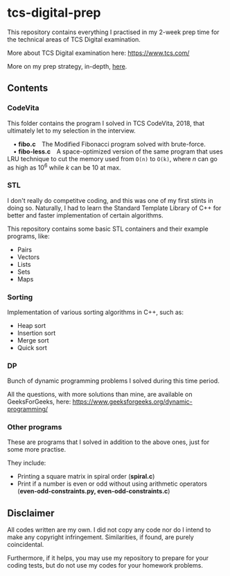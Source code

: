 # tcs-digital-prep

This repository contains everything I practised in my 2-week prep time for the technical areas of TCS Digital examination.

More about TCS Digital examination here: https://www.tcs.com/

More on my prep strategy, in-depth, [here](https://www.geeksforgeeks.org/how-i-cracked-tcs-digital/).

## Contents

### CodeVita
This folder contains the program I solved in TCS CodeVita, 2018, that ultimately let to my selection in the interview.

&emsp;• **fibo.c**&emsp;The Modified Fibonacci program solved with brute-force. <br>
&emsp;• **fibo-less.c**&emsp;A space-optimized version of the same program that uses LRU technique to cut the memory used from `O(n)` to `O(k)`, where _n_ can go as high as 10<sup>6</sup> while _k_ can be 10 at max.

### STL
I don't really do competitve coding, and this was one of my first stints in doing so. Naturally, I had to learn the Standard Template Library of C++ for better and faster implementation of certain algorithms.

This repository contains some basic STL containers and their example programs, like:
<ul>
	<li> Pairs
	<li> Vectors
	<li> Lists
	<li> Sets
	<li> Maps
</ul>

### Sorting
Implementation of various sorting algorithms in C++, such as:
<ul>
	<li> Heap sort
	<li> Insertion sort
	<li> Merge sort
	<li> Quick sort
</ul>

### DP
Bunch of dynamic programming problems I solved during this time period.

All the questions, with more solutions than mine, are available on GeeksForGeeks, here: https://www.geeksforgeeks.org/dynamic-programming/

### Other programs
These are programs that I solved in addition to the above ones, just for some more practise.

They include:
<ul>
	<li> Printing a square matrix in spiral order (<strong>spiral.c</strong>) </li>
	<li> Print if a number is even or odd without using arithmetic operators (<strong>even-odd-constraints.py, even-odd-constraints.c</strong>) </li>
</ul>


## Disclaimer
All codes written are my own. I did not copy any code nor do I intend to make any copyright infringement. Similarities, if found, are purely coincidental.

Furthermore, if it helps, you may use my repository to prepare for your coding tests, but do not use my codes for your homework problems.
